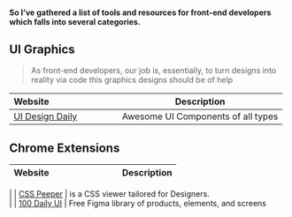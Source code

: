 #### So I’ve gathered a list of tools and resources for front-end developers which falls into several categories.

## UI Graphics
>As front-end developers, our job is, essentially, to turn designs into reality via code this graphics designs should be of help

| Website&nbsp; &nbsp; &nbsp; &nbsp; &nbsp; &nbsp; &nbsp; &nbsp; &nbsp; &nbsp; &nbsp; &nbsp; &nbsp; &nbsp; | Description                                                        |
| -------------------------------------------------------------------------------------------------------- | ------------------------------------------------------------------ |
| [UI Design Daily](https://uidesigndaily.com/)                                                            | Awesome UI Components of all types                                 

## Chrome Extensions

| Website&nbsp; &nbsp; &nbsp; &nbsp; &nbsp; &nbsp; &nbsp; &nbsp; &nbsp; &nbsp; &nbsp; &nbsp; &nbsp; &nbsp; | Description                                                        |
| -------------------------------------------------------------------------------------------------------- | ------------------------------------------------------------------ |
|
| [CSS Peeper](https://chrome.google.com/webstore/detail/css-peeper/mbnbehikldjhnfehhnaidhjhoofhpehk)      | is a CSS viewer tailored for Designers.                               
|
| [100 Daily UI](https://100dailyui.webflow.io/)                                                           | Free Figma library of products, elements, and screens               
